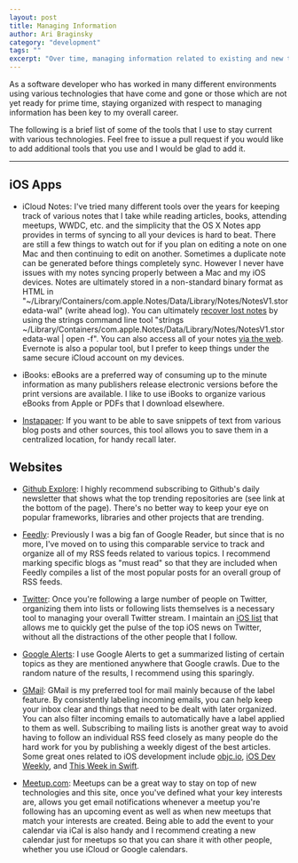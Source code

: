 ```yaml
---
layout: post
title: Managing Information
author: Ari Braginsky
category: "development"
tags: ""
excerpt: "Over time, managing information related to existing and new technologies can become an overwhelming burden.  Here are some of the tools and techniques that I've used over the years to help keep things sane."
---
```


As a software developer who has worked in many different environments using various technologies that have come and gone or those which are not yet ready for prime time, staying organized with respect to managing information has been key to my overall career.

The following is a brief list of some of the tools that I use to stay current with various technologies. Feel free to issue a pull request if you would like to add additional tools that you use and I would be glad to add it.

***

## iOS Apps

- iCloud Notes: I've tried many different tools over the years for keeping track of various notes that I take while reading articles, books, attending meetups, WWDC, etc. and the simplicity that the OS X Notes app provides in terms of syncing to all your devices is hard to beat. There are still a few things to watch out for if you plan on editing a note on one Mac and then continuing to edit on another.  Sometimes a duplicate note can be generated before things completely sync. However I never have issues with my notes syncing properly between a Mac and my iOS devices. Notes are ultimately stored in a non-standard binary format as HTML in "~/Library/Containers/com.apple.Notes/Data/Library/Notes/NotesV1.storedata-wal" (write ahead log). You can ultimately [recover lost notes](http://superuser.com/a/464688) by using the strings command line tool "strings ~/Library/Containers/com.apple.Notes/Data/Library/Notes/NotesV1.storedata-wal \| open -f". You can also access all of your notes [via the web](http://www.icloud.com/#notes). Evernote is also a popular tool, but I prefer to keep things under the same secure iCloud account on my devices.

- iBooks: eBooks are a preferred way of consuming up to the minute information as many publishers release electronic versions before the print versions are available. I like to use iBooks to organize various eBooks from Apple or PDFs that I download elsewhere.

- [Instapaper](http://appstore.com/instapaper): If you want to be able to save snippets of text from various blog posts and other sources, this tool allows you to save them in a centralized location, for handy recall later.

## Websites

- [Github Explore](https://github.com/explore): I highly recommend subscribing to Github's daily newsletter that shows what the top trending repositories are (see link at the bottom of the page).  There's no better way to keep your eye on popular frameworks, libraries and other projects that are trending.

- [Feedly](http://feedly.com): Previously I was a big fan of Google Reader, but since that is no more, I've moved on to using this comparable service to track and organize all of my RSS feeds related to various topics. I recommend marking specific blogs as "must read" so that they are included when Feedly compiles a list of the most popular posts for an overall group of RSS feeds.

- [Twitter](http://twitter.com): Once you're following a large number of people on Twitter, organizing them into lists or following lists themselves is a necessary tool to managing your overall Twitter stream.  I maintain an [iOS list](https://twitter.com/lemonkey/lists/ios) that allows me to quickly get the pulse of the top iOS news on Twitter, without all the distractions of the other people that I follow.

- [Google Alerts](http://google.com/alerts): I use Google Alerts to get a summarized listing of certain topics as they are mentioned anywhere that Google crawls.  Due to the random nature of the results, I recommend using this sparingly.

- [GMail](http://gmail.com): GMail is my preferred tool for mail mainly because of the label feature.  By consistently labeling incoming emails, you can help keep your inbox clear and things that need to be dealt with later organized.  You can also filter incoming emails to automatically have a label applied to them as well. Subscribing to mailing lists is another great way to avoid having to follow an individual RSS feed closely as many people do the hard work for you by publishing a weekly digest of the best articles.  Some great ones related to iOS development include [objc.io](http://www.objc.io), [iOS Dev Weekly](https://iosdevweekly.com), and [This Week in Swift](https://swiftnews.curated.co). 

- [Meetup.com](http://meetup.com): Meetups can be a great way to stay on top of new technologies and this site, once you've defined what your key interests are, allows you get email notifications whenever a meetup you're following has an upcoming event as well as when new meetups that match your interests are created. Being able to add the event to your calendar via iCal is also handy and I recommend creating a new calendar just for meetups so that you can share it with other people, whether you use iCloud or Google calendars.
